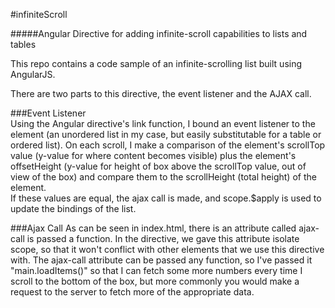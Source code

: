 #infiniteScroll

#####Angular Directive for adding infinite-scroll capabilities to lists and tables

This repo contains a code sample of an infinite-scrolling list built using AngularJS.

There are two parts to this directive, the event listener and the AJAX call.

###Event Listener  
Using the Angular directive's link function, I bound an event listener to the element (an unordered list in my case, but easily substitutable for a table or ordered list).
On each scroll, I make a comparison of the element's scrollTop value (y-value for where content becomes visible) plus the element's offsetHeight (y-value for height of box above the scrollTop value, out of view of the box) and compare them to the scrollHeight (total height) of the element.  
If these values are equal, the ajax call is made, and scope.$apply is used to update the bindings of the list.

###Ajax Call
As can be seen in index.html, there is an attribute called ajax-call is passed a function.  In the directive, we gave this attribute isolate scope, so that it won't conflict with other elements that we use this directive with.
The ajax-call attribute can be passed any function, so I've passed it "main.loadItems()" so that I can fetch some more numbers  every time I scroll to the bottom of the box, but more commonly you would make a request to the server to fetch more of the appropriate data.

